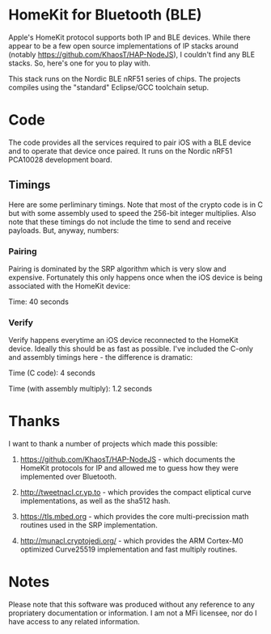 # HomeKit for Bluetooth (BLE)

Apple's HomeKit protocol supports both IP and BLE devices. While there appear to be a few open source implementations
of IP stacks around (notably https://github.com/KhaosT/HAP-NodeJS), I couldn't find any BLE stacks. So, here's one for
you to play with.

This stack runs on the Nordic BLE nRF51 series of chips. The projects compiles using the "standard" Eclipse/GCC toolchain
setup.

# Code

The code provides all the services required to pair iOS with a BLE device and to operate that device once paired. It
runs on the Nordic nRF51 PCA10028 development board.

## Timings

Here are some perliminary timings. Note that most of the crypto code is in C but with some assembly used to speed the 256-bit integer multiplies. Also note that these timings do not include the time to send and receive payloads. But, anyway, numbers:

### Pairing

Pairing is dominated by the SRP algorithm which is very slow and expensive. Fortunately this only happens once when the iOS device is being associated with the HomeKit device:

Time: 40 seconds

### Verify

Verify happens everytime an iOS device reconnected to the HomeKit device. Ideally this should be as fast as possible. I've included the C-only and assembly timings here - the difference is dramatic:

Time (C code): 4 seconds

Time (with assembly multiply): 1.2 seconds

# Thanks

I want to thank a number of projects which made this possible:

1. https://github.com/KhaosT/HAP-NodeJS - which documents the HomeKit protocols for IP and allowed me to guess how they
were implemented over Bluetooth.

2. http://tweetnacl.cr.yp.to - which provides the compact eliptical curve implementations, as well as the sha512 hash.

3. https://tls.mbed.org - which provides the core multi-precission math routines used in the SRP implementation.

4. http://munacl.cryptojedi.org/ - which provides the ARM Cortex-M0 optimized Curve25519 implementation and fast multiply routines.

# Notes

Please note that this software was produced without any reference to any propriatery documentation or information. I
am not a MFi licensee, nor do I have access to any related information.
